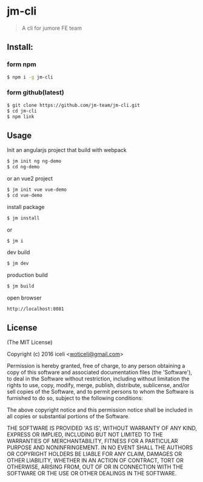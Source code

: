# jm-cli
> A cli for jumore FE team
  
## Install:

### form npm
```bash
$ npm i -g jm-cli
```

### form github(latest)

```bash
$ git clone https://github.com/jm-team/jm-cli.git
$ cd jm-cli
$ npm link
```


## Usage
Init an angularjs project that build with webpack

```bash
$ jm init ng ng-demo 
$ cd ng-demo
```
or an vue2 project

```bash
$ jm init vue vue-demo 
$ cd vue-demo
```

install package
	
```bash
$ jm install 
```
or
	
```bash
$ jm i
```

dev build

```bash
$ jm dev
```

production build

```bash
$ jm build
```
open browser

```
http://localhost:8081
```

## License 

(The MIT License)

Copyright (c) 2016 iceli &lt;woticeli@gmail.com&gt;

Permission is hereby granted, free of charge, to any person obtaining
a copy of this software and associated documentation files (the
'Software'), to deal in the Software without restriction, including
without limitation the rights to use, copy, modify, merge, publish,
distribute, sublicense, and/or sell copies of the Software, and to
permit persons to whom the Software is furnished to do so, subject to
the following conditions:

The above copyright notice and this permission notice shall be
included in all copies or substantial portions of the Software.

THE SOFTWARE IS PROVIDED 'AS IS', WITHOUT WARRANTY OF ANY KIND,
EXPRESS OR IMPLIED, INCLUDING BUT NOT LIMITED TO THE WARRANTIES OF
MERCHANTABILITY, FITNESS FOR A PARTICULAR PURPOSE AND NONINFRINGEMENT.
IN NO EVENT SHALL THE AUTHORS OR COPYRIGHT HOLDERS BE LIABLE FOR ANY
CLAIM, DAMAGES OR OTHER LIABILITY, WHETHER IN AN ACTION OF CONTRACT,
TORT OR OTHERWISE, ARISING FROM, OUT OF OR IN CONNECTION WITH THE
SOFTWARE OR THE USE OR OTHER DEALINGS IN THE SOFTWARE.
